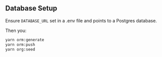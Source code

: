 ## Database Setup

Ensure `DATABASE_URL` set in a .env file and points to a Postgres database.

Then you:

```bash
yarn orm:generate
yarn orm:push
yarn org:seed
```
